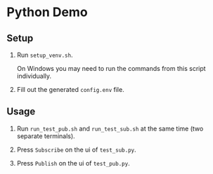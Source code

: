 # Python Demo

## Setup

1. Run `setup_venv.sh`.

    On Windows you may need to run the commands from this script individually.

2. Fill out the generated `config.env` file.

## Usage

1. Run `run_test_pub.sh` and `run_test_sub.sh` at the same time (two separate terminals).

2. Press `Subscribe` on the ui of `test_sub.py`.

3. Press `Publish` on the ui of `test_pub.py`.
